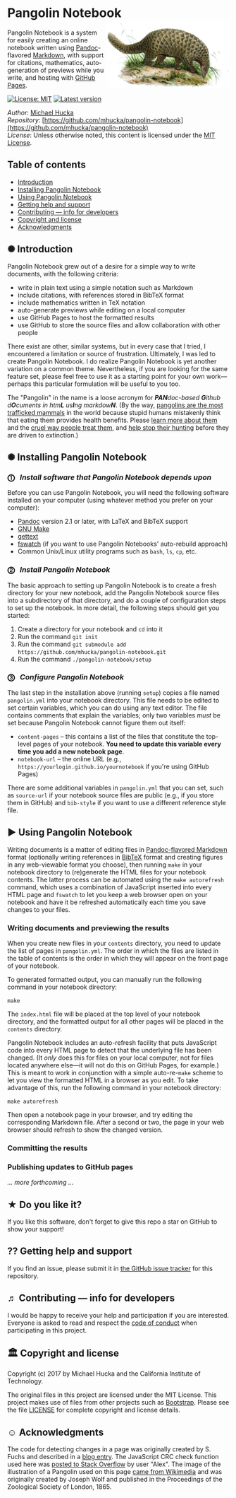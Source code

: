 Pangolin Notebook<img width="280px" title="Illustration of Pangolin by Joseph Wolf, 1865, Proceedings of the Zoological Society of London" align="right" src=".graphics/pangolin-sm.jpg">
================

Pangolin Notebook is a system for easily creating an online notebook written using [Pandoc](https://pandoc.org)-flavored [Markdown](https://pandoc.org/MANUAL.html), with support for citations, mathematics, auto-generation of previews while you write, and hosting with [GitHub Pages](https://pages.github.com).

[![License: MIT](https://img.shields.io/badge/License-MIT-blue.svg)](https://opensource.org/licenses/MIT)
[![Latest version](https://img.shields.io/badge/Latest_version-1.1.0-green.svg)](http://shields.io)

*Author*:      [Michael Hucka](http://github.com/mhucka)<br>
*Repository*:   [https://github.com/mhucka/pangolin-notebook](https://github.com/mhucka/pangolin-notebook)<br>
*License*:      Unless otherwise noted, this content is licensed under the [MIT License](https://opensource.org/licenses/MIT).

Table of contents
-----------------

* [Introduction](#-introduction)
* [Installing Pangolin Notebook](#-installing-pangolin-notebook)
* [Using Pangolin Notebook](#-using-pangolin-notebook)
* [Getting help and support](#-getting-help-and-support)
* [Contributing — info for developers](#-contributing--info-for-developers)
* [Copyright and license](#-copyright-and-license)
* [Acknowledgments](#-acknowledgments)

✺ Introduction
-------------

Pangolin Notebook grew out of a desire for a simple way to write documents, with the following criteria:

* write in plain text using a simple notation such as Markdown
* include citations, with references stored in BibTeX format
* include mathematics written in TeX notation
* auto-generate previews while editing on a local computer
* use GitHub Pages to host the formatted results
* use GitHub to store the source files and allow collaboration with other people

There exist are other, similar systems, but in every case that I tried, I encountered a limitation or source of frustration.  Ultimately, I was led to create Pangolin Notebook.  I do realize Pangolin Notebook is yet another variation on a common theme.  Nevertheless, if you are looking for the same feature set, please feel free to use it as a starting point for your own work&mdash;perhaps this particular formulation will be useful to you too.

The "Pangolin" in the name is a loose acronym for _**PAN**doc-based **G**ithub d**O**cuments in htm**L** us**I**ng markdow**N**_.  (By the way, [pangolins are the most trafficked mammals](https://www.economist.com/news/science-and-technology/21736108-help-though-may-be-coming-some-natures-weirdest-mammals-are-some-most) in the world because stupid humans mistakenly think that eating them provides health benefits.  Please [learn more about them](http://video.nationalgeographic.com/video/short-film-showcase/the-tragic-tale-of-a-pangolin-the-worlds-most-trafficked-animal) and the [cruel way people treat them](https://en.wikipedia.org/wiki/Pangolin_trade#Black_market), and [help stop their hunting](http://savepangolins.org/help/) before they are driven to extinction.)

✺ Installing Pangolin Notebook
------------------------------

### ⓵&nbsp;&nbsp; _Install software that Pangolin Notebook depends upon_

Before you can use Pangolin Notebook, you will need the following software installed on your computer (using whatever method you prefer on your computer):

* [Pandoc](https://pandoc.org) version 2.1 or later, with LaTeX and BibTeX support
* [GNU Make](https://www.gnu.org/software/make/)
* [gettext](https://www.gnu.org/software/gettext/)
* [fswatch](https://github.com/emcrisostomo/fswatch) (if you want to use Pangolin Notebooks' auto-rebuild approach)
* Common Unix/Linux utility programs such as `bash`, `ls`, `cp`, etc. 

### ⓶&nbsp;&nbsp; _Install Pangolin Notebook_

The basic approach to setting up Pangolin Notebook is to create a fresh directory for your new notebook, add the Pangolin Notebook source files into a subdirectory of that directory, and do a couple of configuration steps to set up the notebook.  In more detail, the following steps should get you started:

1. Create a directory for your notebook and `cd` into it
2. Run the command `git init`
3. Run the command `git submodule add https://github.com/mhucka/pangolin-notebook.git`
4. Run the command `./pangolin-notebook/setup`

### ⓷&nbsp;&nbsp; _Configure Pangolin Notebook_

The last step in the installation above (running `setup`) copies a file named `pangolin.yml` into your notebook directory.  This file needs to be edited to set certain variables, which you can do using any text editor.  The file contains comments that explain the variables; only two variables _must_ be set because Pangolin Notebook cannot figure them out itself:

* `content-pages` &ndash; this contains a list of the files that constitute the top-level pages of your notebook.  **You need to update this variable every time you add a new notebook page**.
* `notebook-url` &ndash; the online URL (e.g., `https://yourlogin.github.io/yournotebook` if you're using GitHub Pages)

There are some additional variables in `pangolin.yml` that you can set, such as `source-url` if your notebook source files are public (e.g., if you store them in GitHub) and `bib-style` if you want to use a different reference style file.


► Using Pangolin Notebook
------------------------

Writing documents is a matter of editing files in [Pandoc-flavored Markdown](https://pandoc.org/MANUAL.html) format (optionally writing references in [BibTeX](http://www.bibtex.org/Format) format and creating figures in any web-viewable format you choose), then running `make` in your notebook directory to (re)generate the HTML files for your notebook contents.  The latter process can be automated using the `make autorefresh` command, which uses a combination of JavaScript inserted into every HTML page and `fswatch` to let you keep a web browser open on your notebook and have it be refreshed automatically each time you save changes to your files.

### Writing documents and previewing the results

When you create new files in your `contents` directory, you need to update the list of pages in `pangolin.yml`.  The order in which the files are listed in the table of contents is the order in which they will appear on the front page of your notebook.

To generated formatted output, you can manually run the following command in your notebook directory:

```
make
```

The `index.html` file will be placed at the top level of your notebook directory, and the formatted output for all other pages will be placed in the `contents` directory.

Pangolin Notebook includes an auto-refresh facility that puts JavaScript code into every HTML page to detect that the underlying file has been changed. (It _only_ does this for files on your local computer, not for files located anywhere else&mdash;it will not do this on GitHub Pages, for example.)  This is meant to work in conjunction with a simple auto-re-`make` scheme to let you view the formatted HTML in a browser as you edit.  To take advantage of this, run the following command in your notebook directory:

```
make autorefresh
```

Then open a notebook page in your browser, and try editing the corresponding Markdown file.  After a second or two, the page in your web browser should refresh to show the changed version.

### Committing the results


### Publishing updates to GitHub pages

_... more forthcoming ..._


★ Do you like it?
------------------

If you like this software, don't forget to give this repo a star on GitHub to show your support!

⁇ Getting help and support
--------------------------

If you find an issue, please submit it in [the GitHub issue tracker](https://github.com/mhucka/pangolin-notebook/issues) for this repository.


♬ Contributing &mdash; info for developers
------------------------------------------

I would be happy to receive your help and participation if you are interested.  Everyone is asked to read and respect the [code of conduct](CONDUCT.md) when participating in this project.


🏛 Copyright and license
---------------------

Copyright (c) 2017 by Michael Hucka and the California Institute of
Technology.

The original files in this project are licensed under the MIT License.  This project makes use of files from other projects such as [Bootstrap](http://bootstrapdocs.com/v3.0.1/docs/).  Please see the file [LICENSE](LICENSE) for complete copyright and license details.


☺ Acknowledgments
-----------------------

The code for detecting changes in a page was originally created by S. Fuchs and described in a [blog entry](https://kiwidev.wordpress.com/2011/07/14/auto-reload-page-if-html-changed/).  The JavaScript CRC check function used here was [posted to Stack Overflow](https://stackoverflow.com/a/18639999/743730) by user "Alex".  The image of the illustration of a Pangolin used on this page [came from Wikimedia](https://commons.wikimedia.org/wiki/File:PholidotusAfricanusWolf.jpg) and was originally created by Joseph Wolf and published in the Proceedings of the Zoological Society of London, 1865.

